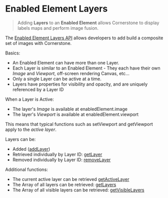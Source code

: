 # Enabled Element Layers

> Adding **Layers** to an **Enabled Element** allows Cornerstone to display labels maps and perform image fusion.

The [Enabled Element Layers API](../api.md#enabledelementlayers) allows developers to add build a composite set of images with Cornerstone.

Basics:
* An Enabled Element can have more than one Layer.
* Each Layer is similar to an Enabled Element - They each have their own *Image* and *Viewport*, off-screen rendering Canvas, etc...
* Only a single Layer can be active at a time.
* Layers have properties for visibility and opacity, and are uniquely referenced by a Layer ID

When a Layer is Active:
* The layer's *Image* is available at enabledElement.image
* The layer's *Viewport* is available at enabledElement.viewport

This means that typical functions such as setViewport and getViewport apply to the *active layer*.

Layers can be:
  * Added ([addLayer](../api.md#addlayer))
  * Retrieved individually by Layer ID: [getLayer](../api.md#getLayer)
  * Removed individually by Layer ID: [removeLayer](../api.md#removeLayer)

Additional functions:
* The current active layer can be retrieved [getActiveLayer](../api.md#getActiveLayer)
* The Array of all layers can be retrieved: [getLayers](../api.md#getLayers)
* The Array of all visible layers can be retrieved: [getVisibleLayers](../api.md#getVisibleLayers)

